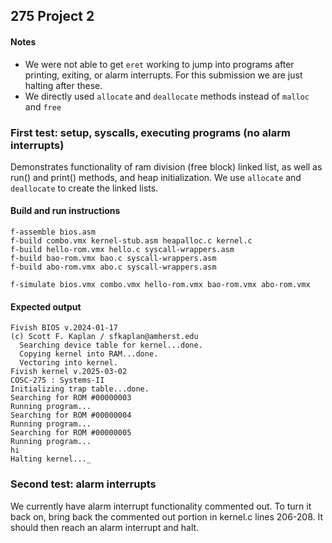 ## 275 Project 2

#### Notes
- We were not able to get `eret` working to jump into programs after printing, exiting, or alarm interrupts. For this submission we are just halting after these.
- We directly used `allocate` and `deallocate` methods instead of `malloc` and `free`

### First test: setup, syscalls, executing programs (no alarm interrupts)
Demonstrates functionality of ram division (free block) linked list, as well as run() and print() methods, and heap initialization. We use `allocate` and `deallocate` to create the linked lists. 

#### Build and run instructions
```
f-assemble bios.asm
f-build combo.vmx kernel-stub.asm heapalloc.c kernel.c
f-build hello-rom.vmx hello.c syscall-wrappers.asm
f-build bao-rom.vmx bao.c syscall-wrappers.asm 
f-build abo-rom.vmx abo.c syscall-wrappers.asm

f-simulate bios.vmx combo.vmx hello-rom.vmx bao-rom.vmx abo-rom.vmx
```
#### Expected output
```
Fivish BIOS v.2024-01-17
(c) Scott F. Kaplan / sfkaplan@amherst.edu
  Searching device table for kernel...done.
  Copying kernel into RAM...done.
  Vectoring into kernel.
Fivish kernel v.2025-03-02
COSC-275 : Systems-II
Initializing trap table...done.
Searching for ROM #00000003
Running program...
Searching for ROM #00000004
Running program...
Searching for ROM #00000005
Running program...
hi
Halting kernel..._
```

### Second test: alarm interrupts
We currently have alarm interrupt functionality commented out. To turn it back on, bring back the commented out portion in kernel.c lines 206-208. It should then reach an alarm interrupt and halt. 
